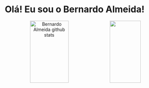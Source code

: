 # Olá! Eu sou o Bernardo Almeida!

<div align="center">  
  <img width="49%" height="195px" src="https://github-readme-stats.vercel.app/api?username=bernardoalmeiida&show_icons=true&count_private=true&hide_border=true&title_color=ff3e96&icon_color=ffb90f&text_color=bbffff&bg_color=0d1117" alt="Bernardo Almeida github stats" /> 
  <img width="44%" height="195px" src="https://github-readme-stats.vercel.app/api/top-langs/?username=bernardoalmeiida&hide_progress=true&layout=compact&hide_border=true&title_color=ff3e96&text_color=bbffff&bg_color=0d1117" />
</div>
